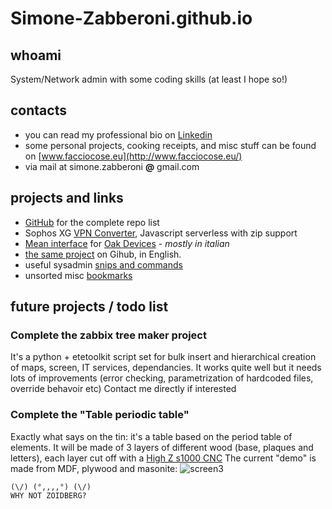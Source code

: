 # Simone-Zabberoni.github.io

## whoami

System/Network admin with some coding skills (at least I hope so!)


## contacts 

- you can read my professional bio on [Linkedin](https://www.linkedin.com/in/simonezabberoni/) 
- some personal projects, cooking receipts, and misc stuff can be found on [www.facciocose.eu](http://www.facciocose.eu/)
- via mail at simone.zabberoni __@__ gmail.com

## projects and links

- [GitHub](https://github.com/Simone-Zabberoni) for the complete repo list
- Sophos XG [VPN Converter](https://simone-zabberoni.github.io/XgSSLVPNtoOpenVPN/XgSSLVPNtoOpenVPN.html), Javascript serverless with zip support
- [Mean interface](http://www.facciocose.eu/particle-io-api-curl-e-nodejs/) for [Oak Devices](http://www.facciocose.eu/oak-by-digistump/) - *mostly in italian*
- [the same project](https://github.com/Simone-Zabberoni/oak-mean) on Gihub, in English.
- useful sysadmin [snips and commands](https://github.com/Simone-Zabberoni/misc-one-liners)
- unsorted misc [bookmarks](http://www.facciocose.eu/useful-links/) 

## future projects / todo list

### Complete the zabbix tree maker project
It's a python + etetoolkit script set for bulk insert and hierarchical creation of maps, screen, IT services, dependancies.
It works quite well but it needs lots of improvements (error checking, parametrization of hardcoded files, override behavoir etc)
Contact me directly if interested

### Complete the "Table periodic table"
Exactly what says on the tin: it's a table based on the period table of elements. 
It will be made of 3 layers of different wood (base, plaques and letters), each layer cut off with a [High Z s1000 CNC](http://www.cnc-router-store.com/products/t-series-high-quality-ball-screws/high-z-s-1000t-cnc-router-cnc-engraver-1000-x-600-x-110-mm-ball-screws/)
The current "demo" is made from MDF, plywood and masonite:
![screen3](http://www.facciocose.eu/wp-content/uploads/Screenshot_3.png)







```
(\/) (°,,,,°) (\/)
WHY NOT ZOIDBERG?
```
